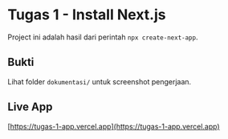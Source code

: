 # Tugas 1 - Install Next.js

Project ini adalah hasil dari perintah `npx create-next-app`.

## Bukti

Lihat folder `dokumentasi/` untuk screenshot pengerjaan.

## Live App

[https://tugas-1-app.vercel.app](https://tugas-1-app.vercel.app)
